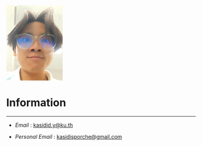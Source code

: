 ![myimg](/assets/my_imgrs.png)
# Information
---
- *Email* : kasidid.y@ku.th


- *Personal Email* : kasidisporche@gmail.com
  
